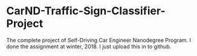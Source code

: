 # CarND-Traffic-Sign-Classifier-Project
The complete project of Self-Driving Car Engineer Nanodegree Program. I done the assignment at winter, 2018. I just upload this in to github.
